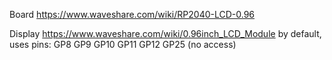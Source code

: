 Board
https://www.waveshare.com/wiki/RP2040-LCD-0.96

Display
https://www.waveshare.com/wiki/0.96inch_LCD_Module
by default, uses pins:
GP8
GP9
GP10
GP11
GP12
GP25 (no access)

